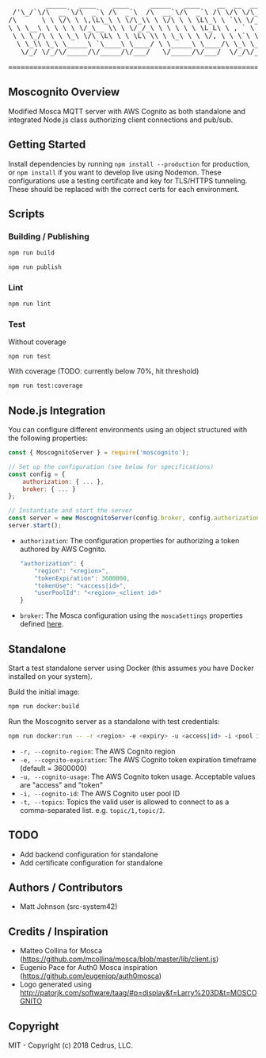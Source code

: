 <pre>
         _____   ____    ____     _____   ____    __  __  ______  ______  _____      
 /'\_/`\/\  __`\/\  _`\ /\  _`\  /\  __`\/\  _`\ /\ \/\ \/\__  _\/\__  _\/\  __`\    
/\      \ \ \/\ \ \,\L\_\ \ \/\_\\ \ \/\ \ \ \L\_\ \ `\\ \/_/\ \/\/_/\ \/\ \ \/\ \   
\ \ \__\ \ \ \ \ \/_\__ \\ \ \/_/_\ \ \ \ \ \ \L_L\ \ , ` \ \ \ \   \ \ \ \ \ \ \ \  
 \ \ \_/\ \ \ \_\ \/\ \L\ \ \ \L\ \\ \ \_\ \ \ \/, \ \ \`\ \ \_\ \__ \ \ \ \ \ \_\ \ 
  \ \_\\ \_\ \_____\ `\____\ \____/ \ \_____\ \____/\ \_\ \_\/\_____\ \ \_\ \ \_____\
   \/_/ \/_/\/_____/\/_____/\/___/   \/_____/\/___/  \/_/\/_/\/_____/  \/_/  \/_____/
                                                                                     
=====================================================================================                        </pre>

## Moscognito Overview

Modified Mosca MQTT server with AWS Cognito as both standalone and integrated Node.js class authorizing client connections and pub/sub.

## Getting Started

Install dependencies by running `npm install --production` for production, or `npm install` if you want to develop live using Nodemon. These configurations use a testing certificate and key for TLS/HTTPS tunneling. These should be replaced with the correct certs for each environment.

## Scripts

### Building / Publishing

```bash
npm run build
```

```bash
npm run publish
```

### Lint

```bash
npm run lint
```

### Test

Without coverage

```bash
npm run test
```

With coverage (TODO: currently below 70%, hit threshold)

```bash
npm run test:coverage
```

## Node.js Integration

You can configure different environments using an object structured with the following properties:

```javascript
const { MoscognitoServer } = require('moscognito');

// Set up the configuration (see below for specifications)
const config = {
    authorization: { ... },
    broker: { ... }
};

// Instantiate and start the server
const server = new MoscognitoServer(config.broker, config.authorization);
server.start();
```

* `authorization`: The configuration properties for authorizing a token authored by AWS Cognito.

    ```javascript
    "authorization": {
        "region": "<region>",
        "tokenExpiration": 3600000,
        "tokenUse": "<access|id>",
        "userPoolId": "<region>_<client id>"
    }
    ```

* `broker`: The Mosca configuration using the `moscaSettings` properties defined [here](https://github.com/mcollina/mosca/wiki/Mosca-basic-usage).

## Standalone

Start a test standalone server using Docker (this assumes you have Docker installed on your system).

Build the initial image:

```bash
npm run docker:build
```

Run the Moscognito server as a standalone with test credentials:

```bash
npm run docker:run -- -r <region> -e <expiry> -u <access|id> -i <pool id> -t <topics>
```

* `-r, --cognito-region`:  The AWS Cognito region
* `-e, --cognito-expiration`:  The AWS Cognito token expiration timeframe (default = 3600000)
* `-u, --cognito-usage`:  The AWS Cognito token usage.  Acceptable values are "access" and "token"
* `-i, --cognito-id`:  The AWS Cognito user pool ID
* `-t, --topics`:  Topics the valid user is allowed to connect to as a comma-separated list. e.g. `topic/1,topic/2`.

## TODO

* Add backend configuration for standalone
* Add certificate configuration for standalone

## Authors / Contributors

* Matt Johnson (src-system42)

## Credits / Inspiration
* Matteo Collina for Mosca (https://github.com/mcollina/mosca/blob/master/lib/client.js)
* Eugenio Pace for Auth0 Mosca inspiration (https://github.com/eugeniop/auth0mosca)
* Logo generated using http://patorjk.com/software/taag/#p=display&f=Larry%203D&t=MOSCOGNITO

## Copyright

MIT - Copyright (c) 2018 Cedrus, LLC.